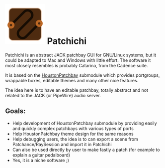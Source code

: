 # ![Patchichi Logo](https://raw.githubusercontent.com/Houston4444/Patchichi/master/resources/main_icon/128x128/patchichi.png) Patchichi

Patchichi is an abstract JACK patchbay GUI for GNU/Linux systems, but it could be adapted to Mac and Windows with little effort.
The software it most closely resembles is probably Catarina, from the Cadence suite.

It is based on the [HoustonPatchbay](https://github.com/Houston4444/HoustonPatchbay) submodule which provides portgroups, wrappable boxes, editable themes and many other nice features.

The idea here is to have an editable patchbay, totally abstract and not related to the JACK (or PipeWire) audio server.

## Goals:
* Help development of HoustonPatchbay submodule by providing easily and quickly complex patchbays with various types of ports
* Help HoustonPatchbay theme design for the same reasons
* Help debugging users, the idea is to can export a scene from Patchance/RaySession and import it in Patchichi
* Can also be used directly by user to make fastly a patch (for example to explain a guitar pedalboard)
* Yes, it is a niche software ;)